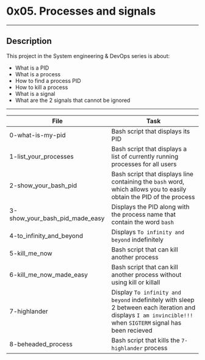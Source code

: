 # 0x05. Processes and signals
---
## Description

This project in the System engineering & DevOps series is about:

* What is a PID
* What is a process
* How to find a process PID
* How to kill a process
* What is a signal
* What are the 2 signals that cannot be ignored

---
File|Task
---|---
0-what-is-my-pid | Bash script that displays its PID
1-list_your_processes | Bash script that displays a list of currently running processes for all users
2-show_your_bash_pid | Bash script that displays line containing the `bash` word, which allows you to easily obtain the PID of the process
3-show_your_bash_pid_made_easy | Displays the PID along with the process name that contain the word `bash`
4-to_infinity_and_beyond | Displays `To infinity and beyond` indefinitely
5-kill_me_now | Bash script that can kill another process
6-kill_me_now_made_easy | Bash script that can kill another process without using kill or killall
7-highlander | Display `To infinity and beyond` indefinitely with sleep 2 between each iteration and displays `I am invincible!!!` when `SIGTERM` signal has been recieved
8-beheaded_process | Bash script that kills the `7-highlander` process
